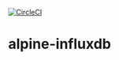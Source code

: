 [![CircleCI](https://circleci.com/gh/gavinzhou/alpine-influxdb.svg?style=svg)](https://circleci.com/gh/gavinzhou/alpine-influxdb)
# alpine-influxdb
